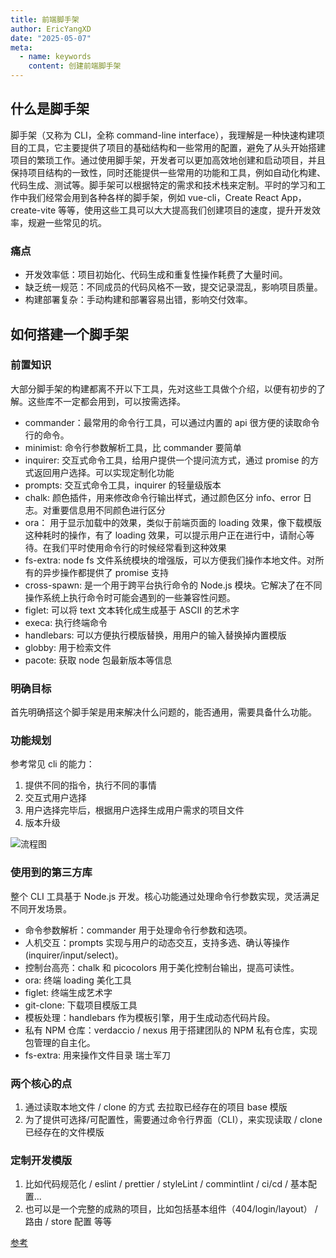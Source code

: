 ```yaml
---
title: 前端脚手架
author: EricYangXD
date: "2025-05-07"
meta:
  - name: keywords
    content: 创建前端脚手架
---
```


## 什么是脚手架

脚手架（又称为 CLI，全称 command-line interface），我理解是一种快速构建项目的工具，它主要提供了项目的基础结构和一些常用的配置，避免了从头开始搭建项目的繁琐工作。通过使用脚手架，开发者可以更加高效地创建和启动项目，并且保持项目结构的一致性，同时还能提供一些常用的功能和工具，例如自动化构建、代码生成、测试等。脚手架可以根据特定的需求和技术栈来定制。平时的学习和工作中我们经常会用到各种各样的脚手架，例如 vue-cli，Create React App，create-vite 等等，使用这些工具可以大大提高我们创建项目的速度，提升开发效率，规避一些常见的坑。

### 痛点

- 开发效率低：项目初始化、代码生成和重复性操作耗费了大量时间。
- 缺乏统一规范：不同成员的代码风格不一致，提交记录混乱，影响项目质量。
- 构建部署复杂：手动构建和部署容易出错，影响交付效率。

## 如何搭建一个脚手架

### 前置知识

大部分脚手架的构建都离不开以下工具，先对这些工具做个介绍，以便有初步的了解。这些库不一定都会用到，可以按需选择。

- commander：最常用的命令行工具，可以通过内置的 api 很方便的读取命令行的命令。
- minimist: 命令行参数解析工具，比 commander 要简单
- inquirer: 交互式命令工具，给用户提供一个提问流方式，通过 promise 的方式返回用户选择。可以实现定制化功能
- prompts: 交互式命令工具，inquirer 的轻量级版本
- chalk: 颜色插件，用来修改命令行输出样式，通过颜色区分 info、error 日志。对重要信息用不同颜色进行区分
- ora： 用于显示加载中的效果，类似于前端页面的 loading 效果，像下载模版这种耗时的操作，有了 loading 效果，可以提示用户正在进行中，请耐心等待。在我们平时使用命令行的时候经常看到这种效果
- fs-extra: node fs 文件系统模块的增强版，可以方便我们操作本地文件。对所有的异步操作都提供了 promise 支持
- cross-spawn: 是一个用于跨平台执行命令的 Node.js 模块。它解决了在不同操作系统上执行命令时可能会遇到的一些兼容性问题。
- figlet: 可以将 text 文本转化成生成基于 ASCII 的艺术字
- execa: 执行终端命令
- handlebars: 可以方便执行模版替换，用用户的输入替换掉内置模版
- globby: 用于检索文件
- pacote: 获取 node 包最新版本等信息

### 明确目标

首先明确搭这个脚手架是用来解决什么问题的，能否通用，需要具备什么功能。

### 功能规划

参考常见 cli 的能力：

1. 提供不同的指令，执行不同的事情
2. 交互式用户选择
3. 用户选择完毕后，根据用户选择生成用户需求的项目文件
4. 版本升级

![流程图](https://cdn.jsdelivr.net/gh/EricYangXD/vital-images/imgs/20250508102057650.awebp)

### 使用到的第三方库

整个 CLI 工具基于 Node.js 开发。核心功能通过处理命令行参数实现，灵活满足不同开发场景。

- 命令参数解析：commander 用于处理命令行参数和选项。
- 人机交互：prompts 实现与用户的动态交互，支持多选、确认等操作(inquirer/input/select)。
- 控制台高亮：chalk 和 picocolors 用于美化控制台输出，提高可读性。
- ora: 终端 loading 美化工具
- figlet: 终端生成艺术字
- git-clone: 下载项目模版工具
- 模板处理：handlebars 作为模板引擎，用于生成动态代码片段。
- 私有 NPM 仓库：verdaccio / nexus 用于搭建团队的 NPM 私有仓库，实现包管理的自主化。
- fs-extra: 用来操作文件目录 瑞士军刀

### 两个核心的点

1. 通过读取本地文件 / clone 的方式 去拉取已经存在的项目 base 模版
2. 为了提供可选择/可配置性，需要通过命令行界面（CLI），来实现读取 / clone 已经存在的文件模版

### 定制开发模版

1. 比如代码规范化 / eslint / prettier / styleLint / commintlint / ci/cd / 基本配置...
2. 也可以是一个完整的成熟的项目，比如包括基本组件（404/login/layout） / 路由 / store 配置 等等

[参考](https://juejin.cn/post/7457936514791292938?utm_source=gold_browser_extension)
